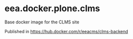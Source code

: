 # eea.docker.plone.clms

Base docker image for the CLMS site

Published in https://hub.docker.com/r/eeacms/clms-backend

